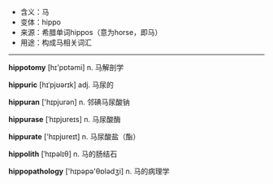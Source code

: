 - <span class="definition">含义：马</span>
- <span class="definition">变体：hippo</span>
- <span class="definition">来源：希腊单词hippos（意为horse，即马）</span>
- <span class="definition">用途：构成马相关词汇</span>

---

<span class="vocabulary">**hippotomy**</span> [hɪ'pɒtәmi] n. 马解剖学

<span class="vocabulary">**hippuric**</span> [hɪˈpjʊərɪk] adj. 马尿的

<span class="vocabulary">**hippuran**</span> ['hɪpjurәn] n. 邻碘马尿酸钠

<span class="vocabulary">**hippurase**</span> [ˈhɪpjʊreɪs] n. 马尿酸酶

<span class="vocabulary">**hippurate**</span> ['hɪpjʊreɪt] n. 马尿酸盐（酯）

<span class="vocabulary">**hippolith**</span> [ˈhɪpəlɪθ] n. 马的肠结石

<span class="vocabulary">**hippopathology**</span> ['hɪpәpә'θɒlәdʒi] n. 马的病理学

